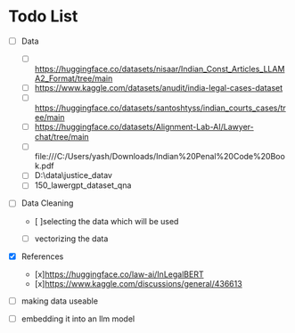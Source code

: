 # Todo List

- [ ] Data
    - [ ] https://huggingface.co/datasets/nisaar/Indian_Const_Articles_LLAMA2_Format/tree/main
    - [ ] https://www.kaggle.com/datasets/anudit/india-legal-cases-dataset
    - [ ] https://huggingface.co/datasets/santoshtyss/indian_courts_cases/tree/main
    - [ ] https://huggingface.co/datasets/Alignment-Lab-AI/Lawyer-chat/tree/main
    - [ ] file:///C:/Users/yash/Downloads/Indian%20Penal%20Code%20Book.pdf
    - [ ] D:\data\justice_datav
    - [ ] 150_lawergpt_dataset_qna

- [ ] Data Cleaning
    - [ ]selecting the data which will be used
    -[ ] vectorizing the data


- [x] References
    - [x]https://huggingface.co/law-ai/InLegalBERT
    - [x]https://www.kaggle.com/discussions/general/436613


- [ ] making data useable

- [ ] embedding it into an llm model
